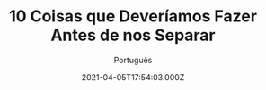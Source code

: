 ---
id: '523c879f-7208-467d-bba0-ab64ffc03a60'
type: 'movie' # Filme, Série, Anime
title: "10 Coisas que Deveríamos Fazer Antes de nos Separar"
synopsis: []
originalTitle: "10 Things We Should Do Before We Break Up"
date: '2021-04-05T17:54:03.000Z'
update: '2021-04-05T17:54:03.000Z'
releaseDate: '2020-03-05T03:00:00.000Z'
imdb:
  rating: '4.7' # 8.5
  id: '' # tt0470752
duration: '1h 14 Min'
trailer:
  urls: [
    '13NXe2AG7hw',
  ]
tags: ['1080p', '720p', 'FULL']
genre: ['Romance'] #
quality: 'BluRay' # BluRay, WEB-DL, HDTV, WEB-DL4K, WEB-DLe
format: 'Mkv' # MKV, MP4, TS
audio: 'Português, Inglês' # Dublado, Legendado, Dual Audio, Dub & Leg
subtitle: 'Português' # Português, inglês,
size: '4.06 GB | 4.23 GB | 6.81 GB' # 4.8 GB
audioQuality: 10
videoQuality: 10
directors: []
#  - name: 'Lana Wachowski'
#    image: ''
#  - name: 'Lilly Wachowski'
#    image: ''
cast: []
#  - name: 'Keanu Reeves'
#    image: ''
#    characterName: 'Neo'
writers: []
#  - name: ''
#    image: ''
maturityRating:
  age: '' # L , 10, 12, 14, 16, 18
  topics: [''] # Violence, Illegal drugs, Inappropriate Language, Legal Drugs, Sexual Content, Extreme Violence
###########################################
download:
  
  - url: 'magnet:?xt=urn:btih:25864D01BC967F850F8289454ADEF345B0995159&dn=10.Things.We.Should.Do.Before.We.Break.Up.2020.1080p.BRRip.x265.DUAL-ASM.mkv'
    resolution: '1080p' # 720p, 1080p, 4K,
    audio: 'Dual Áudio' # Dublado, Legendado, Dual Audio
    size: '' # 4.8 GB
    quality: '' # BluRay, WEB-DL
    format: '' # MKV
  - url: 'magnet:?xt=urn:btih:869CE44BA33C8F04D68F969BAED8B08354739C78&dn=10.Coisas.que.Deveriamos.Fazer.Antes.de.nos.Separar.2020.720p.BluRay.x264-BdC.DUAL-RK'
    resolution: '720p' # 720p, 1080p, 4K,
    audio: 'Dual Áudio' # Dublado, Legendado, Dual Audio
    size: '' # 4.8 GB
    quality: '' # BluRay, WEB-DL
    format: '' # MKV
  - url: 'magnet:?xt=urn:btih:121DDC4B0B303523C16F9D62F453E5F0296756E5&dn=10.Coisas.que.Deveriamos.Fazer.Antes.de.nos.Separar.2020.1080p.BluRay.x264-BdC.DUAL-RK'
    resolution: 'FULL' # 720p, 1080p, 4K,
    audio: 'Dual Áudio' # Dublado, Legendado, Dual Audio
    size: '' # 4.8 GB
    quality: '' # BluRay, WEB-DL
    format: '' # MKV
images:
  cover: '/assets/movies/10-coisas-que-deveriamos-fazer-antes-de-nos-separar.jpg'
  background: '/assets/movies/'
---